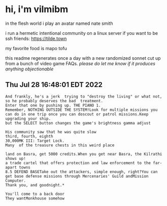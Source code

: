 # hi, i'm vilmibm

in the flesh world i play an avatar named nate smith

i run a hermetic intentional community on a linux server if you want to be ssh friends: https://tilde.town

my favorite food is mapo tofu

this readme regenerates once a day with a new randomized sonnet cut up from a bunch of video game FAQs.
_please do let me know if it produces anything objectionable_

## Thu Jul 28 16:48:01 EDT 2022

    And frankly, he's a jerk  trying to "destroy the living" or what not, so he probably deserves the bad  treatment.
    Enter that one by pushing up. THE PIANO 1.
    Remember, NOTHING OUTSIDE THE SYSTEM!Look for multiple missions you can do in one trip once you can doscout or patrol missions.Keep upgrading your ship.
    but the SELECT button changes the game's brightness gamma adjust
    
    His community saw that he was quite slow
    third, fourth, eighth
    30,000MK III: Target Lock.
    Many  of the treasure chests in this weird place
    
    land on Basra, get 5000 credits.When you get near Basra, the Kilrathi shows up!
    a trade cartel that offers protection and law enforcement to the far-apart towns
    8.5 DEFEND BASETake out the attackers, simple enough, right?You can get base defense missions through Mercenaries' Guild andMission Computer.
    Thank you, and goodnight.*
    
    You'll come to a back door
    They wantMonkhouse somehow

